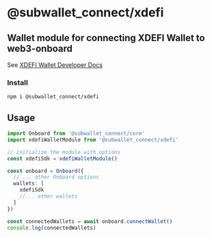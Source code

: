 # @subwallet_connect/xdefi

## Wallet module for connecting XDEFI Wallet to web3-onboard

See [XDEFI Wallet Developer Docs](https://docs.xdefi.io/docs/technical-documentation/xdefi-extension-integration/)

### Install

`npm i @subwallet_connect/xdefi`

## Usage

```typescript
import Onboard from '@subwallet_connect/core'
import xdefiWalletModule from '@subwallet_connect/xdefi'

// initialize the module with options
const xdefiSdk = xdefiWalletModule()

const onboard = Onboard({
  // ... other Onboard options
  wallets: [
    xdefiSdk
    //... other wallets
  ]
})

const connectedWallets = await onboard.connectWallet()
console.log(connectedWallets)
```
